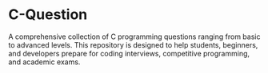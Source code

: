 








# C-Question
A comprehensive collection of C programming questions ranging from basic to advanced levels. This repository is designed to help students, beginners, and developers prepare for coding interviews, competitive programming, and academic exams.
